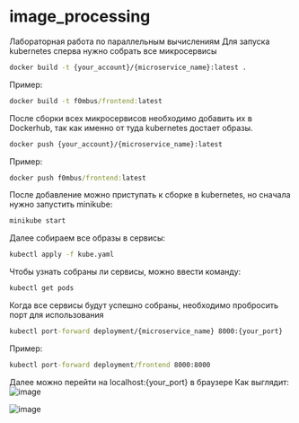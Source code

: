 # image_processing
Лабораторная работа по параллельным вычислениям
Для запуска kubernetes сперва нужно собрать все микросервисы
```cmd
docker build -t {your_account}/{microservice_name}:latest .
```
Пример:
```cmd
docker build -t f0mbus/frontend:latest
```

После сборки всех микросервисов необходимо добавить их в Dockerhub, так как именно от туда kubernetes достает образы.
```cmd
docker push {your_account}/{microservice_name}:latest
```
Пример:
```cmd
docker push f0mbus/frontend:latest
```

После добавление можно приступать к сборке в kubernetes, но сначала нужно запустить minikube:
```cmd
minikube start
```
Далее собираем все образы в сервисы:
```cmd
kubectl apply -f kube.yaml
```
Чтобы узнать собраны ли сервисы, можно ввести команду:
```cmd
kubectl get pods
```
Когда все сервисы будут успешно собраны, необходимо пробросить порт для использования
```cmd
kubectl port-forward deployment/{microservice_name} 8000:{your_port}
```
Пример:
```cmd
kubectl port-forward deployment/frontend 8000:8000
```

Далее можно перейти на localhost:{your_port} в браузере
Как выглядит:
![image](https://github.com/user-attachments/assets/a6440dc4-c1fc-4427-b6dd-9387226dc6a3)

![image](https://github.com/user-attachments/assets/e4663f65-b560-4ee4-a66d-8ae01c339593)

